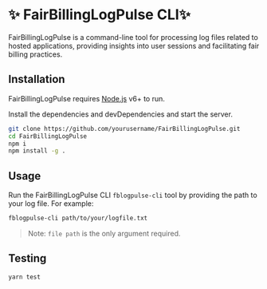 # ✨ FairBillingLogPulse CLI✨
FairBillingLogPulse is a command-line tool for processing log files related to hosted applications, providing insights into user sessions and facilitating fair billing practices.


## Installation

FairBillingLogPulse requires [Node.js](https://nodejs.org/) v6+ to run.

Install the dependencies and devDependencies and start the server.

```sh
git clone https://github.com/yourusername/FairBillingLogPulse.git
cd FairBillingLogPulse
npm i
npm install -g .
```

## Usage
Run the FairBillingLogPulse CLI `fblogpulse-cli` tool by providing the path to your log file.
For example:
```sh
fblogpulse-cli path/to/your/logfile.txt
```
> Note: `file path` is the only argument required.

## Testing
```sh
yarn test
```
